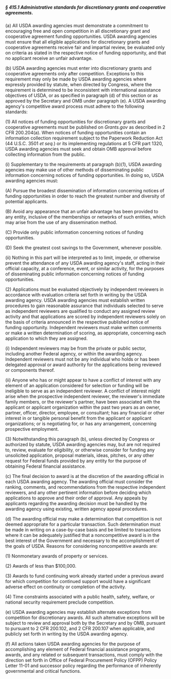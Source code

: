 ##### § 415.1 Administrative standards for discretionary grants and cooperative agreements. #####

(a) All USDA awarding agencies must demonstrate a commitment to encouraging free and open competition in all discretionary grant and cooperative agreement funding opportunities. USDA awarding agencies must ensure that all eligible applications for discretionary grants and cooperative agreements receive fair and impartial review, be evaluated only on criteria as stated in the respective notice of funding opportunity, and that no applicant receive an unfair advantage.

(b) USDA awarding agencies must enter into discretionary grants and cooperative agreements only after competition. Exceptions to this requirement may only be made by USDA awarding agencies where expressly provided by statute, when directed by Congress, where the requirement is determined to be inconsistent with international assistance objectives of USDA, or as specified in paragraph (d) of this section or as approved by the Secretary and OMB under paragraph (e). A USDA awarding agency's competitive award process must adhere to the following standards:

(1) All notices of funding opportunities for discretionary grants and cooperative agreements must be published on *Grants.gov* as described in 2 CFR 200.204(a). When notices of funding opportunities contain an information collection requirement subject to the Paperwork Reduction Act (44 U.S.C. 3501 *et seq.*) or its implementing regulations at 5 CFR part 1320, USDA awarding agencies must seek and obtain OMB approval before collecting information from the public.

(i) Supplementary to the requirements at paragraph (b)(1), USDA awarding agencies may make use of other methods of disseminating public information concerning notices of funding opportunities. In doing so, USDA awarding agencies must:

(A) Pursue the broadest dissemination of information concerning notices of funding opportunities in order to reach the greatest number and diversity of potential applicants.

(B) Avoid any appearance that an unfair advantage has been provided to any entity, inclusive of the memberships or networks of such entities, which may arise from the use of any dissemination method.

(C) Provide only public information concerning notices of funding opportunities.

(D) Seek the greatest cost savings to the Government, whenever possible.

(ii) Nothing in this part will be interpreted as to limit, impede, or otherwise prevent the attendance of any USDA awarding agency's staff, acting in their official capacity, at a conference, event, or similar activity, for the purposes of disseminating public information concerning notices of funding opportunities.

(2) Applications must be evaluated objectively by independent reviewers in accordance with evaluation criteria set forth in writing by the USDA awarding agency. USDA awarding agencies must establish written procedures to gain reasonable assurance that individuals selected to serve as independent reviewers are qualified to conduct any assigned review activity and that applications are scored by independent reviewers solely on the basis of criteria announced in the respective published notice of funding opportunity. Independent reviewers must make written comments or make a written determination of scoring, as appropriate, concerning each application to which they are assigned.

(i) Independent reviewers may be from the private or public sector, including another Federal agency, or within the awarding agency. Independent reviewers must not be any individual who holds or has been delegated approval or award authority for the applications being reviewed or components thereof.

(ii) Anyone who has or might appear to have a conflict of interest with any element of an application considered for selection or funding will be ineligible to serve as an independent reviewer. A conflict of interest might arise when the prospective independent reviewer, the reviewer's immediate family members, or the reviewer's partner, have been associated with the applicant or applicant organization within the past two years as an owner, partner, officer, director, employee, or consultant; has any financial or other interest in or tangible personal benefit from the applicant or applicant organizations; or is negotiating for, or has any arrangement, concerning prospective employment.

(3) Notwithstanding this paragraph (b), unless directed by Congress or authorized by statute, USDA awarding agencies may, but are not required to, review, evaluate for eligibility, or otherwise consider for funding any unsolicited application, proposal materials, ideas, pitches, or any other request for Federal funds provided by any entity for the purpose of obtaining Federal financial assistance.

(c) The final decision to award is at the discretion of the awarding official in each USDA awarding agency. The awarding official must consider the ranking, comments, and recommendations from the respective independent reviewers, and any other pertinent information before deciding which applications to approve and their order of approval. Any appeals by applicants regarding the awarding decision must be handled by the awarding agency using existing, written agency appeal procedures.

(d) The awarding official may make a determination that competition is not deemed appropriate for a particular transaction. Such determination must be made in writing on a case-by-case basis and be limited to transactions where it can be adequately justified that a noncompetitive award is in the best interest of the Government and necessary to the accomplishment of the goals of USDA. Reasons for considering noncompetitive awards are:

(1) Nonmonetary awards of property or services.

(2) Awards of less than $100,000.

(3) Awards to fund continuing work already started under a previous award for which competition for continued support would have a significant adverse effect on continuity or completion of the activity.

(4) Time constraints associated with a public health, safety, welfare, or national security requirement preclude competition.

(e) USDA awarding agencies may establish alternate exceptions from competition for discretionary awards. All such alternative exceptions will be subject to review and approval both by the Secretary and by OMB, pursuant to pursuant to 2 CFR 200.102, and 2 CFR 200.107 when applicable, and publicly set forth in writing by the USDA awarding agency.

(f) All actions taken USDA awarding agencies for the purpose of accomplishing any element of Federal financial assistance programs, awards, and any related or subsequent transactions, must comply with the direction set forth in Office of Federal Procurement Policy (OFPP) Policy Letter 11-01 and successor policy regarding the performance of inherently governmental and critical functions.